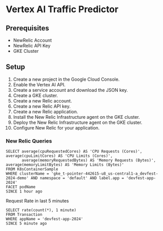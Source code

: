 # Vertex AI Traffic Predictor

## Prerequisites

- NewRelic Account
- NewRelic API Key
- GKE Cluster


## Setup

1. Create a new project in the Google Cloud Console.
2. Enable the Vertex AI API.
3. Create a service account and download the JSON key.
4. Create a GKE cluster.
5. Create a new Relic account.
6. Create a new Relic API key.
7. Create a new Relic application.
8. Install the New Relic Infrastructure agent on the GKE cluster.
9. Deploy the New Relic Infrastructure agent on the GKE cluster.
10. Configure New Relic for your application.


### New Relic Queries 

```
SELECT average(cpuRequestedCores) AS 'CPU Requests (Cores)', average(cpuLimitCores) AS 'CPU Limits (Cores)',
       average(memoryRequestedBytes) AS 'Memory Requests (Bytes)', average(memoryLimitBytes) AS 'Memory Limits (Bytes)'
FROM K8sContainerSample
WHERE clusterName = 'gke_t-pointer-442615-u8_us-central1-a_devfest-2024-demo' AND namespace = 'default' AND label.app = 'devfest-app-2024'
FACET podName
SINCE 1 hour ago
```

Request Rate in last 5 minutes
```
SELECT rate(count(*), 1 minute) 
FROM Transaction 
WHERE appName = 'devfest-app-2024' 
SINCE 5 minute ago
```